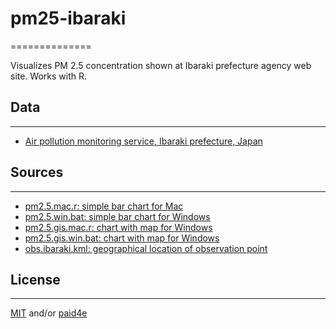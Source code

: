 # pm25-ibaraki
==============

Visualizes PM 2.5 concentration shown at Ibaraki prefecture agency web site. 
Works with R. 

## Data
-------
- [Air pollution monitoring service, Ibaraki prefecture, Japan](http://www.taiki.pref.ibaraki.jp/data.asp)

## Sources
----------
- [pm2.5.mac.r: simple bar chart for Mac](pm2.5.mac.r)
- [pm2.5.win.bat: simple bar chart for Windows](pm2.5.win.bat)
- [pm2.5.gis.mac.r: chart with map for Windows](pm2.5.gis.mac.r)
- [pm2.5.gis.win.bat: chart with map for Windows](pm2.5.gis.win.bat)
- [obs.ibaraki.kml: geographical location of observation point](obs.ibaraki.kml)

## License
----------
[MIT](LICENSE) and/or [paid4e](ALT-LICENSE.txt)
